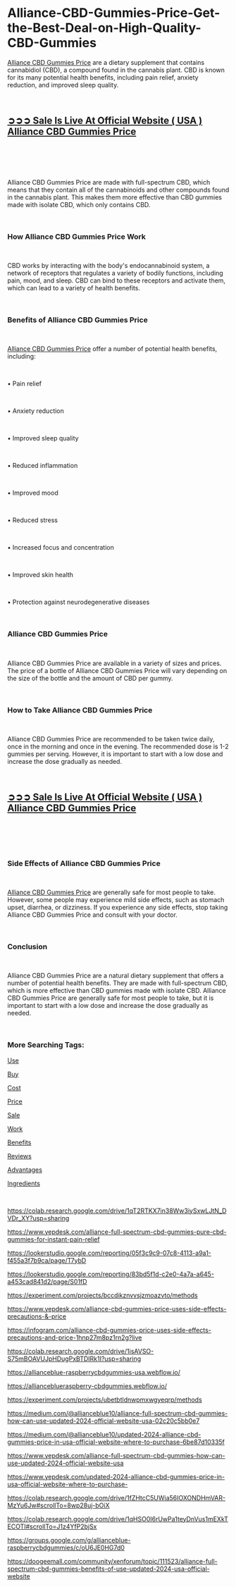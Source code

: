 # Alliance-CBD-Gummies-Price-Get-the-Best-Deal-on-High-Quality-CBD-Gummies
<p><a href="https://alliance-cbd-gummies-cost.webflow.io/">Alliance CBD Gummies Price</a>&nbsp;are a dietary supplement that contains cannabidiol (CBD), a compound found in the cannabis plant. CBD is known for its many potential health benefits, including pain relief, anxiety reduction, and improved sleep quality.</p>
<p>&nbsp;</p>
<h2><a href="https://fitbreathing.com/recommends/alliance-cbd-gummies/">➲➲➲&nbsp;<strong>Sale Is Live At Official Website ( USA ) Alliance CBD Gummies Price</strong></a></h2>
<p>&nbsp;</p>
<p><a href="https://fitbreathing.com/recommends/alliance-cbd-gummies/"><img src="https://storage.penzu.com/g/cVjLwuipHeDGiazK" alt="" border="0" /></a></p>
<p>&nbsp;</p>
<p>Alliance CBD Gummies Price are made with full-spectrum CBD, which means that they contain all of the cannabinoids and other compounds found in the cannabis plant. This makes them more effective than CBD gummies made with isolate CBD, which only contains CBD.</p>
<p>&nbsp;</p>
<h3><strong>How Alliance CBD Gummies Price Work</strong></h3>
<p>&nbsp;</p>
<p>CBD works by interacting with the body's endocannabinoid system, a network of receptors that regulates a variety of bodily functions, including pain, mood, and sleep. CBD can bind to these receptors and activate them, which can lead to a variety of health benefits.</p>
<p>&nbsp;</p>
<h3><strong>Benefits of Alliance CBD Gummies Price</strong></h3>
<p>&nbsp;</p>
<p><a href="https://gamma.app/docs/Alliance-CBD-Gummies-Alliance-Blue-Raspberry-CBD-Gummies-e05wel2tp6gkliw?mode=doc">Alliance CBD Gummies Price</a>&nbsp;offer a number of potential health benefits, including:</p>
<p>&nbsp;</p>
<p>&bull; Pain relief</p>
<p>&nbsp;</p>
<p>&bull; Anxiety reduction</p>
<p>&nbsp;</p>
<p>&bull; Improved sleep quality</p>
<p>&nbsp;</p>
<p>&bull; Reduced inflammation</p>
<p>&nbsp;</p>
<p>&bull; Improved mood</p>
<p>&nbsp;</p>
<p>&bull; Reduced stress</p>
<p>&nbsp;</p>
<p>&bull; Increased focus and concentration</p>
<p>&nbsp;</p>
<p>&bull; Improved skin health</p>
<p>&nbsp;</p>
<p>&bull; Protection against neurodegenerative diseases</p>
<p>&nbsp;</p>
<h3><strong>Alliance CBD Gummies Price</strong></h3>
<p>&nbsp;</p>
<p>Alliance CBD Gummies Price are available in a variety of sizes and prices. The price of a bottle of Alliance CBD Gummies Price will vary depending on the size of the bottle and the amount of CBD per gummy.</p>
<p>&nbsp;</p>
<h3><strong>How to Take Alliance CBD Gummies Price</strong></h3>
<p>&nbsp;</p>
<p>Alliance CBD Gummies Price are recommended to be taken twice daily, once in the morning and once in the evening. The recommended dose is 1-2 gummies per serving. However, it is important to start with a low dose and increase the dose gradually as needed.</p>
<p>&nbsp;</p>
<h2><a href="https://fitbreathing.com/recommends/alliance-cbd-gummies/">➲➲➲&nbsp;<strong>Sale Is Live At Official Website ( USA ) Alliance CBD Gummies Price</strong></a></h2>
<p>&nbsp;</p>
<p><a href="https://fitbreathing.com/recommends/alliance-cbd-gummies/"><img src="https://storage.penzu.com/g/8b7NfYiVrwd21HLC" alt="" border="0" /></a></p>
<p>&nbsp;</p>
<h3><strong>Side Effects of Alliance CBD Gummies Price</strong></h3>
<p>&nbsp;</p>
<p><a href="https://fitbreathing.com/alliance-cbd-gummies/">Alliance CBD Gummies Price</a>&nbsp;are generally safe for most people to take. However, some people may experience mild side effects, such as stomach upset, diarrhea, or dizziness. If you experience any side effects, stop taking Alliance CBD Gummies Price and consult with your doctor.</p>
<p>&nbsp;</p>
<h3><strong>Conclusion</strong></h3>
<p>&nbsp;</p>
<p>Alliance CBD Gummies Price are a natural dietary supplement that offers a number of potential health benefits. They are made with full-spectrum CBD, which is more effective than CBD gummies made with isolate CBD. Alliance CBD Gummies Price are generally safe for most people to take, but it is important to start with a low dose and increase the dose gradually as needed.</p>
<p>&nbsp;</p>
<h3><strong>More Searching Tags:</strong></h3>
<p><a href="https://alliance-cbd-gummies-buy.webflow.io/">Use</a></p>
<p><a href="https://alliance-cbd-gummies-cost-usa.webflow.io/">Buy</a></p>
<p><a href="https://alliance-cbd-gummies-buy-usa.webflow.io/">Cost</a></p>
<p><a href="https://alliance-blue-raspberry-cbd-gummies-cos.webflow.io/">Price</a></p>
<p><a href="https://alliance-blue-raspberry-cbd-gummies-buy.webflow.io/">Sale</a></p>
<p><a href="https://groups.google.com/g/alliance-cbd-gummies-cost/c/ZSqfug-Og10">Work</a></p>
<p><a href="https://sites.google.com/view/alliance-cbd-gummies-cost/home">Benefits</a></p>
<p><a href="https://sites.google.com/view/alliance-cbd-gummies-cost-usa/home">Reviews</a></p>
<p><a href="https://sites.google.com/view/alliance-cbdgummies-usa/home">Advantages</a></p>
<p><a href="https://sites.google.com/view/alliance-cbd-gummies-price-usa/home">Ingredients</a></p>
<p>&nbsp;</p>
<p><a href="https://colab.research.google.com/drive/1qT2RTKX7in38Ww3iySxwLJtN_DVDr_XY?usp=sharing">https://colab.research.google.com/drive/1qT2RTKX7in38Ww3iySxwLJtN_DVDr_XY?usp=sharing</a></p>
<p><a href="https://www.yepdesk.com/alliance-full-spectrum-cbd-gummies-pure-cbd-gummies-for-instant-pain-relief">https://www.yepdesk.com/alliance-full-spectrum-cbd-gummies-pure-cbd-gummies-for-instant-pain-relief</a></p>
<p><a href="https://lookerstudio.google.com/reporting/05f3c9c9-07c8-4113-a9a1-f455a3f7b9ca/page/T7ybD">https://lookerstudio.google.com/reporting/05f3c9c9-07c8-4113-a9a1-f455a3f7b9ca/page/T7ybD</a></p>
<p><a href="https://lookerstudio.google.com/reporting/83bd5f1d-c2e0-4a7a-a645-a453cad841d2/page/S01fD">https://lookerstudio.google.com/reporting/83bd5f1d-c2e0-4a7a-a645-a453cad841d2/page/S01fD</a></p>
<p><a href="https://experiment.com/projects/bccdikznvvsjzmoazvto/methods">https://experiment.com/projects/bccdikznvvsjzmoazvto/methods</a></p>
<p><a href="https://www.yepdesk.com/alliance-cbd-gummies-price-uses-side-effects-precautions-&amp;-price">https://www.yepdesk.com/alliance-cbd-gummies-price-uses-side-effects-precautions-&amp;-price</a></p>
<p><a href="https://infogram.com/alliance-cbd-gummies-price-uses-side-effects-precautions-and-price-1hnp27m8pz1rn2g?live">https://infogram.com/alliance-cbd-gummies-price-uses-side-effects-precautions-and-price-1hnp27m8pz1rn2g?live</a></p>
<p><a href="https://colab.research.google.com/drive/1isAVSO-S75mBOAVUJpHDugPxBTDIRk1I?usp=sharing">https://colab.research.google.com/drive/1isAVSO-S75mBOAVUJpHDugPxBTDIRk1I?usp=sharing</a></p>
<p><a href="https://allianceblue-raspberrycbdgummies-usa.webflow.io/">https://allianceblue-raspberrycbdgummies-usa.webflow.io/</a></p>
<p><a href="https://allianceblueraspberry-cbdgummies.webflow.io/">https://allianceblueraspberry-cbdgummies.webflow.io/</a></p>
<p><a href="https://experiment.com/projects/ubetbtldnwpmxwgyeqrp/methods">https://experiment.com/projects/ubetbtldnwpmxwgyeqrp/methods</a></p>
<p><a href="https://medium.com/@allianceblue10/alliance-full-spectrum-cbd-gummies-how-can-use-updated-2024-official-website-usa-02c20c5bb0e7">https://medium.com/@allianceblue10/alliance-full-spectrum-cbd-gummies-how-can-use-updated-2024-official-website-usa-02c20c5bb0e7</a></p>
<p><a href="https://medium.com/@allianceblue10/updated-2024-alliance-cbd-gummies-price-in-usa-official-website-where-to-purchase-6be87d10335f">https://medium.com/@allianceblue10/updated-2024-alliance-cbd-gummies-price-in-usa-official-website-where-to-purchase-6be87d10335f</a></p>
<p><a href="https://www.yepdesk.com/alliance-full-spectrum-cbd-gummies-how-can-use-updated-2024-official-website-usa">https://www.yepdesk.com/alliance-full-spectrum-cbd-gummies-how-can-use-updated-2024-official-website-usa</a></p>
<p><a href="https://www.yepdesk.com/updated-2024-alliance-cbd-gummies-price-in-usa-official-website-where-to-purchase-">https://www.yepdesk.com/updated-2024-alliance-cbd-gummies-price-in-usa-official-website-where-to-purchase-</a></p>
<p><a href="https://colab.research.google.com/drive/1fZHtcC5UWia56IOXONDHmVAR-MzYu6Jw#scrollTo=8wp28uj-bOiX">https://colab.research.google.com/drive/1fZHtcC5UWia56IOXONDHmVAR-MzYu6Jw#scrollTo=8wp28uj-bOiX</a></p>
<p><a href="https://colab.research.google.com/drive/1qHSO0I6rUwPa1teyDnVus1mEXkTECOTI#scrollTo=J1z4YfP2bjSx">https://colab.research.google.com/drive/1qHSO0I6rUwPa1teyDnVus1mEXkTECOTI#scrollTo=J1z4YfP2bjSx</a></p>
<p><a href="https://groups.google.com/g/allianceblue-raspberrycbdgummies/c/oU6JE0HG7d0">https://groups.google.com/g/allianceblue-raspberrycbdgummies/c/oU6JE0HG7d0</a></p>
<p><a href="https://doogeemall.com/community/xenforum/topic/111523/alliance-full-spectrum-cbd-gummies-benefits-of-use-updated-2024-usa-official-website">https://doogeemall.com/community/xenforum/topic/111523/alliance-full-spectrum-cbd-gummies-benefits-of-use-updated-2024-usa-official-website</a></p>
